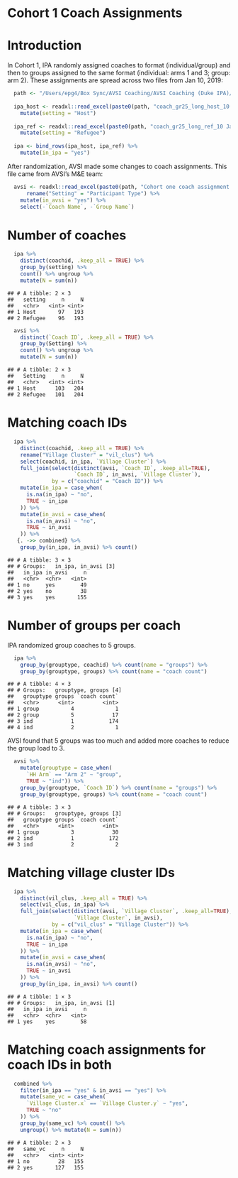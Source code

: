 Cohort 1 Coach Assignments
================

# Introduction

In Cohort 1, IPA randomly assigned coaches to format (individual/group)
and then to groups assigned to the same format (individual: arms 1 and
3; group: arm 2). These assignments are spread across two files from Jan
10, 2019:

``` r
  path <- "/Users/epg4/Box Sync/AVSI Coaching/AVSI Coaching (Duke IPA)/Design/Assignments/"
  
  ipa_host <- readxl::read_excel(paste0(path, "coach_gr25_long_host_10 Jan 2019_sortCoach.xls")) %>%
    mutate(setting = "Host")
  
  ipa_ref <- readxl::read_excel(paste0(path, "coach_gr25_long_ref_10 Jan 2019_sortCoach.xls")) %>%
    mutate(setting = "Refugee")
  
  ipa <- bind_rows(ipa_host, ipa_ref) %>%
    mutate(in_ipa = "yes") 
```

After randomization, AVSI made some changes to coach assignments. This
file came from AVSI’s M&E team:

``` r
  avsi <- readxl::read_excel(paste0(path, "Cohort one coach assignment.xlsx")) %>%
      rename("Setting" = "Participant Type") %>%
    mutate(in_avsi = "yes") %>%
    select(-`Coach Name`, -`Group Name`)
```

# Number of coaches

``` r
  ipa %>%
    distinct(coachid, .keep_all = TRUE) %>%
    group_by(setting) %>% 
    count() %>% ungroup %>%
    mutate(N = sum(n))
```

    ## # A tibble: 2 × 3
    ##   setting     n     N
    ##   <chr>   <int> <int>
    ## 1 Host       97   193
    ## 2 Refugee    96   193

``` r
  avsi %>%
    distinct(`Coach ID`, .keep_all = TRUE) %>%
    group_by(Setting) %>% 
    count() %>% ungroup %>%
    mutate(N = sum(n))
```

    ## # A tibble: 2 × 3
    ##   Setting     n     N
    ##   <chr>   <int> <int>
    ## 1 Host      103   204
    ## 2 Refugee   101   204

# Matching coach IDs

``` r
  ipa %>%
    distinct(coachid, .keep_all = TRUE) %>%
    rename("Village Cluster" = "vil_clus") %>%
    select(coachid, in_ipa, `Village Cluster`) %>%
    full_join(select(distinct(avsi, `Coach ID`, .keep_all=TRUE),
                     `Coach ID`, in_avsi, `Village Cluster`), 
              by = c("coachid" = "Coach ID")) %>%
    mutate(in_ipa = case_when(
      is.na(in_ipa) ~ "no",
      TRUE ~ in_ipa
    )) %>%
    mutate(in_avsi = case_when(
      is.na(in_avsi) ~ "no",
      TRUE ~ in_avsi
    )) %>%
   {. ->> combined} %>%
    group_by(in_ipa, in_avsi) %>% count()
```

    ## # A tibble: 3 × 3
    ## # Groups:   in_ipa, in_avsi [3]
    ##   in_ipa in_avsi     n
    ##   <chr>  <chr>   <int>
    ## 1 no     yes        49
    ## 2 yes    no         38
    ## 3 yes    yes       155

# Number of groups per coach

IPA randomized group coaches to 5 groups.

``` r
  ipa %>%
    group_by(grouptype, coachid) %>% count(name = "groups") %>% 
    group_by(grouptype, groups) %>% count(name = "coach count")
```

    ## # A tibble: 4 × 3
    ## # Groups:   grouptype, groups [4]
    ##   grouptype groups `coach count`
    ##   <chr>      <int>         <int>
    ## 1 group          4             1
    ## 2 group          5            17
    ## 3 ind            1           174
    ## 4 ind            2             1

AVSI found that 5 groups was too much and added more coaches to reduce
the group load to 3.

``` r
  avsi %>%
    mutate(grouptype = case_when(
      `HH Arm` == "Arm 2" ~ "group",
      TRUE ~ "ind")) %>%
    group_by(grouptype, `Coach ID`) %>% count(name = "groups") %>% 
    group_by(grouptype, groups) %>% count(name = "coach count")
```

    ## # A tibble: 3 × 3
    ## # Groups:   grouptype, groups [3]
    ##   grouptype groups `coach count`
    ##   <chr>      <int>         <int>
    ## 1 group          3            30
    ## 2 ind            1           172
    ## 3 ind            2             2

# Matching village cluster IDs

``` r
  ipa %>%
    distinct(vil_clus, .keep_all = TRUE) %>%
    select(vil_clus, in_ipa) %>%
    full_join(select(distinct(avsi, `Village Cluster`, .keep_all=TRUE),
                     `Village Cluster`, in_avsi), 
              by = c("vil_clus" = "Village Cluster")) %>%
    mutate(in_ipa = case_when(
      is.na(in_ipa) ~ "no",
      TRUE ~ in_ipa
    )) %>%
    mutate(in_avsi = case_when(
      is.na(in_avsi) ~ "no",
      TRUE ~ in_avsi
    )) %>%
    group_by(in_ipa, in_avsi) %>% count()
```

    ## # A tibble: 1 × 3
    ## # Groups:   in_ipa, in_avsi [1]
    ##   in_ipa in_avsi     n
    ##   <chr>  <chr>   <int>
    ## 1 yes    yes        58

# Matching coach assignments for coach IDs in both

``` r
  combined %>%
    filter(in_ipa == "yes" & in_avsi == "yes") %>%
    mutate(same_vc = case_when(
      `Village Cluster.x` == `Village Cluster.y` ~ "yes",
      TRUE ~ "no"
    )) %>%
    group_by(same_vc) %>% count() %>%
    ungroup() %>% mutate(N = sum(n))
```

    ## # A tibble: 2 × 3
    ##   same_vc     n     N
    ##   <chr>   <int> <int>
    ## 1 no         28   155
    ## 2 yes       127   155
